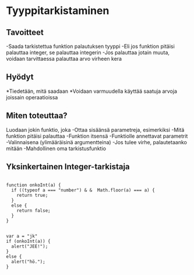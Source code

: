 Tyyppitarkistaminen
===================

Tavoitteet
----------

-Saada tarkistettua funktion palautuksen tyyppi
-Eli jos funktion pitäisi palauttaa integer, se palauttaa integerin
-Jos palauttaa jotain muuta, voidaan tarvittaessa palauttaa arvo virheen kera

Hyödyt
------

*Tiedetään, mitä saadaan
*Voidaan varmuudella käyttää saatuja arvoja joissain operaatioissa

Miten toteuttaa?
----------------

Luodaan jokin funktio, joka
-Ottaa sisäänsä parametreja, esimerkiksi
-Mitä funktion pitäisi palauttaa
-Funktion itsensä
-Funktiolle annettavat parametrit
-Valinnaisena (ylimääräisinä argumentteina)
-Jos tulee virhe, palautetaanko mitään
-Mahdollinen oma tarkistusfunktio

Yksinkertainen Integer-tarkistaja
---------------------------------

<pre><code>
function onkoInt(a) {
  if ((typeof a === "number") &amp; &amp;  Math.floor(a) === a) {
    return true;
  }
  else {
    return false;
  }
}
</br>
var a = "jk"
if (onkoInt(a)) {
  alert("JEE!");
}
else {
  alert("hö.");
}
</code></pre>
